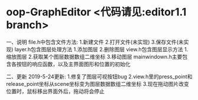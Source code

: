 # oop-GraphEditor <代码请见:editor1.1 branch>

一、说明
file.h中包含文件方法: 1.新建文件 2.打开文件(未实现) 3.保存文件(未实现)
layer.h包含图层处理方法 1.添加图层 2.删除图层
view.h包含图层显示方法 1.缩放图层 2.获取某个图层数据数组二维坐标 3.移动图层
mainwindown.h主要包含各按钮的响应函数，以及主界面图形和位置的初始化

二、更新
2019-5-24更新:
  1.修复了图层可视按钮bug
  2.view.h里的press_point和release_point坐标从scene坐标变为图层数据数组二维坐标
  3.现在拖动图片改变位置时，鼠标移出界面外后，拖动将会停止
